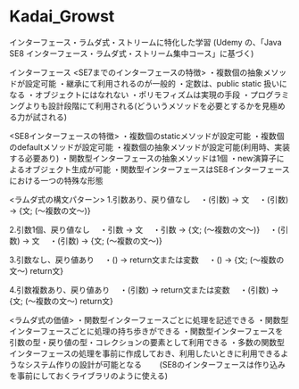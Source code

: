 # Kadai_Growst
インターフェース・ラムダ式・ストリームに特化した学習
(Udemy の、「Java SE8 インターフェース・ラムダ式・ストリーム集中コース」に基づく)

インターフェース
<SE7までのインターフェースの特徴>
・複数個の抽象メソッドが設定可能
・継承にて利用されるのが一般的
・定数は、public static 扱いになる
・オブジェクトにはなれない
・ポリモフィズムは実現の手段
・プログラミングよりも設計段階にて利用される(どういうメソッドを必要とするかを見極める力が試される)

<SE8インターフェースの特徴>
・複数個のstaticメソッドが設定可能
・複数個のdefaultメソッドが設定可能
・複数個の抽象メソッドが設定可能(利用時、実装する必要あり)
・関数型インターフェースの抽象メソッドは1個
・new演算子によるオブジェクト生成が可能
・関数型インターフェースはSE8インターフェースにおける一つの特殊な形態

<ラムダ式の構文パターン>
1.引数あり、戻り値なし
　・(引数) -> 文
　・(引数) -> {文; (～複数の文～)}

2.引数1個、戻り値なし
　・引数 -> 文
　・引数 -> {文; (～複数の文～)}
　・(引数) -> 文
　・(引数) -> {文; (～複数の文～)}

3.引数なし、戻り値あり
　・() -> return文または変数
　・() -> {文; (～複数の文～) return文}

4.引数複数あり、戻り値あり
　・(引数) -> return文または変数
　・(引数) -> {文; (～複数の文～) return文}

<ラムダ式の価値>
・関数型インターフェースごとに処理を記述できる
・関数型インターフェースごとに処理の持ち歩きができる
・関数型インターフェースを引数の型・戻り値の型・コレクションの要素として利用できる
・多数の関数型インターフェースの処理を事前に作成しておき、利用したいときに利用できるようなシステム作りの設計が可能となる
　　(SE8のインターフェースは作り込みを事前にしておくライブラリのように使える)